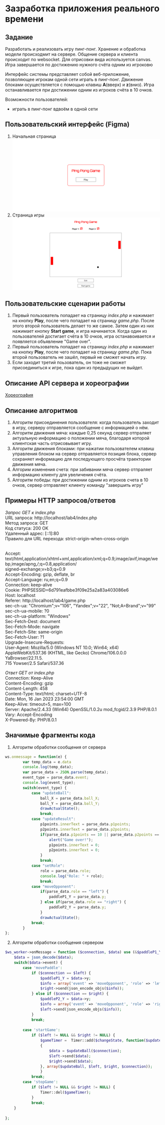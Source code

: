 Зазработка приложения реального времени
========================
Задание
------------------------
Разработать и реализовать игру пинг-понг. Хранение и обработка модели происходмит на сервере. Общение сервера и клиента происходит по websocket. Для отрисовки вида используется canvas. Игра завершается по достижению нужного счёта одним из игроковю

Интерфейс системы представляет собой веб-приложение, позволяющее игрокам одной сети играть в пинг-понг. Движение блоками осуществляется с помощью клавиш **A**(вверх) и **z**(вниз). Игра останавливается при достижении одним из игроков счёта в 10 очков.

Возможности пользователей:
- играть в пинг-понг вдвоём в одной сети

## Пользовательский интерфейс (Figma)
1. Начальная страница
   ![slide1](pic/start.png)
2. Страница игры
   ![slide2](pic/game.png)

## Пользовательские сценарии работы
1. Первый пользователь попадает на страницу *index.php* и нажимает на кнопку **Play**, после чего попадает на страницу *game.php*. После этого второй пользователь делает то же самое. Затем один из них нажимает кнопку **Start game**, и игра начинается. Когда один из пользователей достигает счёта в 10 очков, игра останавоивается и появляется объявление "Game over".
2. Первый пользователь попадает на страницу *index.php* и нажимает на кнопку **Play**, после чего попадает на страницу *game.php*. Пока второй пользователь не зашёл, первый не сможет начать игру.
3. Если заходит третий поьзователь, он тоже не сможет присоединиться к игре, пока один из предыдущих не выйдет.

## Описание API сервера и хореографии
[Хореография](https://sequencediagram.org/index.html#initialData=C4S2BsFMAIBUAsQGdrOgQ2qCkBQuAFcdAT0gCcBGAWgD4kKA3CgLgGMB7AOy8jeCzxyHAK4BzeNADukAEZIObANaRghYmXIAmOg3LNy7br36Dh4yTPmKVa9aQo16TVkmDpywAOLoAtniIHKgAeaj0DFmEoFmgoADM1QM0tUPDWKMgY8hAJOzTyOiTHGJEABwATdGBIACF0cHBcfMKNCi0Siqra+sb7ZN0XQ18OZgJ0cvKoJsGWoMoY4eYAeVLS7kguYDGJqen9ClnNeegyyuqAJUgkEXA1Ztoi7Q6zyEvr2-x7x+O3DlKffx7AyHNoxX7-PyQIA)


## Описание алгоритмов
1. Алгоритм присоединения пользователя: когда пользователь заходит в игру, серверу отправляется сообщение с информацией о нём.
2. Алгоритм движения мяча: каждые 0,25 секунд сервер отпраляет актуальную информацию о положении мяча, благодаря которой клиентская часть отрисовывает игру.
3. Алгоритм движения блоками: при нажатии пользователем клавиш управления блоком на сервер отправляется позиция блока, сервер сохраняет информацию для последующего просчёта траектории движения мяча. 
4. Алгорим изменения счета: при забивании мяча сервер отпраляет информацию клиенту для увеличения счёта.
5. Алгоритм победы: при достижении одним  из игроков счета в 10 очков, сервер отправляет клиенту команду "завершить игру"

## Примеры HTTP запросов/ответов
*Запрос GET к index.php*
<br>URL запроса: http://localhost/lab4/index.php
<br>Метод запроса: GET
<br>Код статуса: 200 OK
<br>Удаленный адрес: [::1]:80
<br>Правило для URL перехода: strict-origin-when-cross-origin

<br>Accept: text/html,application/xhtml+xml,application/xml;q=0.9,image/avif,image/webp,image/apng,*/*;q=0.8,application/<br>signed-exchange;v=b3;q=0.9
<br>Accept-Encoding: gzip, deflate, br
<br>Accept-Language: ru,en;q=0.9
<br>Connection: keep-alive
<br>Cookie: PHPSESSID=6d791eafbbe3f09e25a2a83a403086e6
<br>Host: localhost
<br>Referer: http://localhost/lab4/game.php
<br>sec-ch-ua: "Chromium";v="106", "Yandex";v="22", "Not;A=Brand";v="99"
<br>sec-ch-ua-mobile: ?0
<br>sec-ch-ua-platform: "Windows"
<br>Sec-Fetch-Dest: document
<br>Sec-Fetch-Mode: navigate
<br>Sec-Fetch-Site: same-origin
<br>Sec-Fetch-User: ?1
<br>Upgrade-Insecure-Requests: 
<br>User-Agent: Mozilla/5.0 (Windows NT 10.0; Win64; x64) AppleWebKit/537.36 (KHTML, like Gecko) Chrome/106.0.0.0 YaBrowser/22.11.5.<br>715 Yowser/2.5 Safari/537.36

*Ответ GET от index.php*
<br>Connection: Keep-Alive
<br>Content-Encoding: gzip
<br>Content-Length: 458
<br>Content-Type: text/html; charset=UTF-8
<br>Date: Mon, 16 Jan 2023 23:54:00 GMT
<br>Keep-Alive: timeout=5, max=100
<br>Server: Apache/2.4.33 (Win64) OpenSSL/1.0.2u mod_fcgid/2.3.9 PHP/8.0.1
<br>Vary: Accept-Encoding
<br>X-Powered-By: PHP/8.0.1



## Значимые фрагменты кода
1. Алгоритм обработки сообщения от сервера
```js
ws.onmessage = function(e) {
        var temp_data = e.data 
        console.log(temp_data);
        var parse_data = JSON.parse(temp_data);
        event_type = parse_data.event;
        console.log(event_type);
        switch(event_type) {
            case "updateBall":
                ball_X = parse_data.ball_X;
                ball_Y = parse_data.ball_Y;
                drawActualState();
                break;
            case "updateResult":
                p1points.innerText = parse_data.p1points;
                p2points.innerText = parse_data.p2points;
                if(parse_data.p1points == 10 || parse_data.p2points == 10) {
                    alert("Game over!");
                    p1points.innerText = 0;
                    p2points.innerText = 0;
                }
                break;
            case "setRole":
                role = parse_data.role;
                console.log("Role: " + role);
                break;
            case "moveOpponent":
                if(parse_data.role == "left") {
                    paddleP1_Y = parse_data.y;
                } else if(parse_data.role == "right") {
                    paddleP2_Y = parse_data.y;
                }
                drawActualState();
            break;
        }
};
```
2. Алгоритм обработки сообщения сервером
```php
$ws_worker->onMessage = function ($connection, $data) use (&$paddleP1_Y, &$paddleP2_Y, &$left, &$right, &$changeState, &$gameTimer, &$updateBall) {
    $data = json_decode($data);
    switch($data->event) {
        case 'movePaddle':
            if ($connection == $left) {
                $paddleP1_Y = $data->y;
                $info = array('event' => 'moveOpponent', 'role' => 'left', 'y' => $paddleP1_Y );
                $right->send(json_encode_objs($info));
            } else if ($connection == $right) {
                $paddleP2_Y = $data->y;
                $info = array('event' => 'moveOpponent', 'role' => 'right', 'y' => $paddleP2_Y);
                $left->send(json_encode_objs($info));
            }
            break;

        case 'startGame':
            if ($left != NULL && $right != NULL) {
                $gameTimer =  Timer::add($changeState, function($updateBall, $left, $right, $connection)
                {
                    $data = $updateBall($connection);
                    $left->send($data);
                    $right->send($data);
                }, array($updateBall, $left, $right, $connection));
                }
            break;
        case 'stopGame':
            if ($left != NULL && $right != NULL) {
                Timer::del($gameTimer);
            }
            break;
    }

};
```